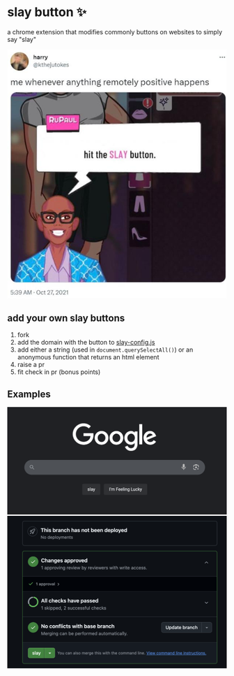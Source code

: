 # slay button ✨
a chrome extension that modifies commonly buttons on websites to simply say "slay"

![](slay.jpg)

## add your own slay buttons
1. fork
2. add the domain with the button to [slay-config.js](./slay-config.js)
3. add either a string (used in `document.querySelectAll()`) or an anonymous function that returns an html element
3. raise a pr
4. fit check in pr (bonus points)

## Examples
![](google-slay.png)
![](github-slay.png)